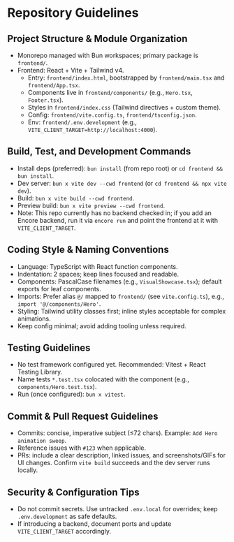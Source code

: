 # Repository Guidelines

## Project Structure & Module Organization
- Monorepo managed with Bun workspaces; primary package is `frontend/`.
- Frontend: React + Vite + Tailwind v4.
  - Entry: `frontend/index.html`, bootstrapped by `frontend/main.tsx` and `frontend/App.tsx`.
  - Components live in `frontend/components/` (e.g., `Hero.tsx`, `Footer.tsx`).
  - Styles in `frontend/index.css` (Tailwind directives + custom theme).
  - Config: `frontend/vite.config.ts`, `frontend/tsconfig.json`.
  - Env: `frontend/.env.development` (e.g., `VITE_CLIENT_TARGET=http://localhost:4000`).

## Build, Test, and Development Commands
- Install deps (preferred): `bun install` (from repo root) or `cd frontend && bun install`.
- Dev server: `bun x vite dev --cwd frontend` (or `cd frontend && npx vite dev`).
- Build: `bun x vite build --cwd frontend`.
- Preview build: `bun x vite preview --cwd frontend`.
- Note: This repo currently has no backend checked in; if you add an Encore backend, run it via `encore run` and point the frontend at it with `VITE_CLIENT_TARGET`.

## Coding Style & Naming Conventions
- Language: TypeScript with React function components.
- Indentation: 2 spaces; keep lines focused and readable.
- Components: PascalCase filenames (e.g., `VisualShowcase.tsx`); default exports for leaf components.
- Imports: Prefer alias `@/` mapped to `frontend/` (see `vite.config.ts`), e.g., `import '@/components/Hero'`.
- Styling: Tailwind utility classes first; inline styles acceptable for complex animations.
- Keep config minimal; avoid adding tooling unless required.

## Testing Guidelines
- No test framework configured yet. Recommended: Vitest + React Testing Library.
- Name tests `*.test.tsx` colocated with the component (e.g., `components/Hero.test.tsx`).
- Run (once configured): `bun x vitest`.

## Commit & Pull Request Guidelines
- Commits: concise, imperative subject (≤72 chars). Example: `Add Hero animation sweep`.
- Reference issues with `#123` when applicable.
- PRs: include a clear description, linked issues, and screenshots/GIFs for UI changes. Confirm `vite build` succeeds and the dev server runs locally.

## Security & Configuration Tips
- Do not commit secrets. Use untracked `.env.local` for overrides; keep `.env.development` as safe defaults.
- If introducing a backend, document ports and update `VITE_CLIENT_TARGET` accordingly.

